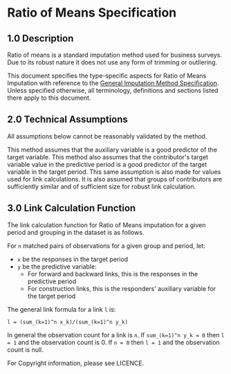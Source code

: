 # Ratio of Means Specification

## 1.0 Description

Ratio of means is a standard imputation method used for business
surveys. Due to its robust nature it does not use any form of trimming
or outliering.

This document specifies the type-specific aspects  for Ratio of Means
Imputation with reference to the
[General Imputation Method Specification](../general/technical_specification.md).
Unless specified otherwise, all terminology, definitions and sections listed
there apply to this document.

## 2.0 Technical Assumptions

All assumptions below cannot be reasonably validated by the method.

This method assumes that the auxiliary variable is a good predictor of the
target variable. This method also assumes that the contributor's target
variable value in the predictive period is a good predictor of the target
variable in the target period. This same assumption is also made for values
used for link calculations. It is also assumed that groups of contributors
are sufficiently similar and of sufficient size for robust link calculation.

## 3.0 Link Calculation Function

The link calculation function for Ratio of Means imputation for a given
period and grouping in the dataset is as follows.

For `n` matched pairs of observations for a given group and period, let:

* `x` be the responses in the target period
* `y` be the predictive variable:
  * For forward and backward links, this is the responses in the predictive
    period
  * For construction links, this is the responders' auxiliary variable for
    the target period

The general link formula for a link `l` is:

`l = (sum_(k=1)^n x_k)/(sum_(k=1)^n y_k)`

In general the observation count for a link is `n`. If `sum_(k=1)^n y_k = 0`
then `l = 1` and the observation count is 0. If `n = 0` then `l = 1` and the
observation count is null.

For Copyright information, please see LICENCE.
